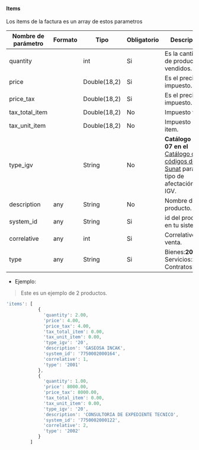 #### Items
Los items de la factura es un array de estos parametros

Nombre de parámetro | Formato | Tipo | Obligatorio | Descripción 
------------ | ------------- | ------------- | ------------- | -------------
quantity |  | int | Si | Es la cantidad de productos vendidos.
price |  | Double(18,2) | Si | Es el precio sin impuesto.
price_tax |  | Double(18,2) | Si | Es el precio con impuesto.
tax_total_item |  | Double(18,2) | No | Impuesto total.
tax_unit_item |  | Double(18,2) | No | Impuesto por item.
type_igv |  | String | No | **Catálogo No. 07 en el** [Catálogo de códigos de Sunat](catalogo-de-codigos.pdf) para el tipo de afectación del IGV.
description | any | String | No | Nombre del producto.
system_id | any| String | Si | id del producto en tu sistema.
correlative | any| int | Si | Correlativo en la venta.
type | any| String | Si | Bienes:**2001**, Servicios:**2002**, Contratos:**2003**.


* Ejemplo:

> Este es un ejemplo de 2 productos.

```js
'items': [
            {
              'quantity': 2.00, 
              'price': 4.00, 
              'price_tax': 4.00, 
              'tax_total_item': 0.00, 
              'tax_unit_item': 0.00, 
              'type_igv': '20', 
              'description': 'GASEOSA INCAK', 
              'system_id': '7750002000164', 
              'correlative': 1, 
              'type': '2001'
            }, 
            {
              'quantity': 1.00, 
              'price': 8000.00, 
              'price_tax': 8000.00, 
              'tax_total_item': 0.00, 
              'tax_unit_item': 0.00, 
              'type_igv': '20', 
              'description': 'CONSULTORIA DE EXPEDIENTE TECNICO', 
              'system_id': '7750002000122', 
              'correlative': 2, 
              'type': '2002'
            }
         ]
```
